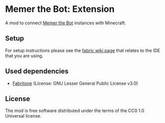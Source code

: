 # Memer the Bot: Extension

A mod to connect [Memer the Bot](https://github.com/hiddenalt/memer-the-bot) instances with Minecraft.

## Setup

For setup instructions please see the [fabric wiki page](https://fabricmc.net/wiki/tutorial:setup) that relates to the IDE that you are using.

## Used dependencies
- [Fabritone](https://gitlab.com/CDAGaming/fabritone) (License: GNU Lesser General Public License v3.0)

## License

The mod is free software distributed under the terms of the CC0 1.0 Universal license.